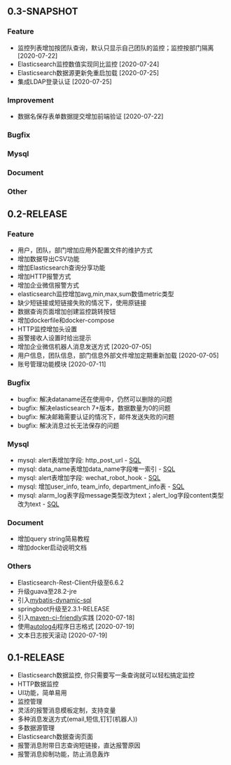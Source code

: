 ## 0.3-SNAPSHOT

### Feature

* 监控列表增加按团队查询，默认只显示自己团队的监控；监控按部门隔离 [2020-07-22]
* Elasticsearch监控数值实现同比监控 [2020-07-24]
* Elasticsearch数据源更新免重启加载 [2020-07-25]
* 集成LDAP登录认证 [2020-07-25]

### Improvement

* 数据名保存表单数据提交增加前端验证 [2020-07-22]

### Bugfix

### Mysql

### Document

### Other


## 0.2-RELEASE

### Feature

* 用户，团队，部门增加应用外配置文件的维护方式
* 增加数据导出CSV功能
* 增加Elasticsearch查询分享功能
* 增加HTTP报警方式
* 增加企业微信报警方式
* elasticsearch监控增加avg,min,max,sum数值metric类型
* 缺少短链接或短链接失败的情况下，使用原链接
* 数据查询页面增加创建监控跳转按钮
* 增加dockerfile和docker-compose
* HTTP监控增加头设置
* 报警接收人设置时给出提示
* 增加企业微信机器人消息发送方式 [2020-07-05]
* 用户信息，团队信息，部门信息外部文件增加定期重新加载 [2020-07-05]
* 账号管理功能模块 [2020-07-11]

### Bugfix

* bugfix: 解决dataname还在使用中，仍然可以删除的问题
* bugfix: 解决elasticsearch 7+版本，数据数量为0的问题
* bugfix: 解决邮箱需要认证的情况下，邮件发送失败的问题
* bugfix: 解决消息过长无法保存的问题

### Mysql

* mysql: alert表增加字段: http_post_url - [SQL](./doc/mysql-schema/2020-06-01/change.sql)
* mysql: data_name表增加data_name字段唯一索引 - [SQL](./doc/mysql-schema/2020-06-13/change.sql)
* mysql: alert表增加字段: wechat_robot_hook - [SQL](./doc/mysql-schema/2020-07-04/change.sql)
* mysql: 增加user_info, team_info, department_info表 - [SQL](./doc/mysql-schema/2020-07-11/change.sql)
* mysql: alarm_log表字段message类型改为text；alert_log字段content类型改为text - [SQL](./doc/mysql-schema/2020-07-16/change.sql)

### Document

* 增加query string简易教程
* 增加docker启动说明文档

### Others

* Elasticsearch-Rest-Client升级至6.6.2
* 升级guava至28.2-jre
* 引入[mybatis-dynamic-sql](https://github.com/mybatis/mybatis-dynamic-sql)
* springboot升级至2.3.1-RELEASE
* 引入[maven-ci-friendly](https://maven.apache.org/maven-ci-friendly.html)实践 [2020-07-18]
* 使用[autolog4j](https://github.com/AutohomeCorp/autolog4j)程序日志格式 [2020-07-19]
* 文本日志按天滚动 [2020-07-19]

## 0.1-RELEASE

* Elasticsearch数据监控, 你只需要写一条查询就可以轻松搞定监控
* HTTP数据监控
* UI功能，简单易用
* 监控管理
* 灵活的报警消息模板定制，支持变量
* 多种消息发送方式(email,短信,钉钉(机器人))
* 多数据源管理
* Elasticsearch数据查询页面
* 报警消息附带日志查询短链接，直达报警原因
* 报警消息抑制功能，防止消息轰炸